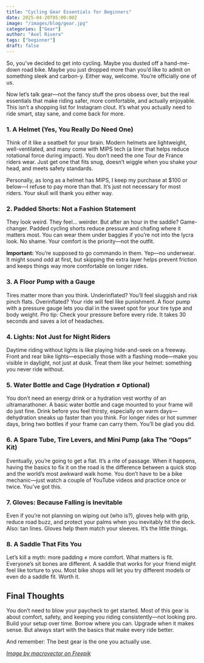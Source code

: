 ```yaml
---
title: "Cycling Gear Essentials for Beginners"
date: 2025-04-20T05:00:00Z
image: "/images/blog/gear.jpg"
categories: ["Gear"]
author: "Axel Rivera"
tags: ["beginner"]
draft: false
---
```


So, you’ve decided to get into cycling. Maybe you dusted off a hand-me-down road bike. Maybe you just dropped more than you’d like to admit on something sleek and carbon-y. Either way, welcome. You’re officially one of us.

Now let’s talk gear—not the fancy stuff the pros obsess over, but the real essentials that make riding safer, more comfortable, and actually enjoyable. This isn’t a shopping list for Instagram clout. It’s what you actually need to ride smart, stay sane, and come back for more.

### 1. A Helmet (Yes, You Really Do Need One)

Think of it like a seatbelt for your brain. Modern helmets are lightweight, well-ventilated, and many come with MIPS tech (a liner that helps reduce rotational force during impact). You don’t need the one Tour de France riders wear. Just get one that fits snug, doesn’t wiggle when you shake your head, and meets safety standards. 

Personally, as long as a helmet has MIPS, I keep my purchase at $100 or below—I refuse to pay more than that. It’s just not necessary for most riders. Your skull will thank you either way.

### 2. Padded Shorts: Not a Fashion Statement

They look weird. They feel… weirder. But after an hour in the saddle? Game-changer. Padded cycling shorts reduce pressure and chafing where it matters most. You can wear them under baggies if you’re not into the lycra look. No shame. Your comfort is the priority—not the outfit.

**Important:** You’re supposed to go commando in them. Yep—no underwear. It might sound odd at first, but skipping the extra layer helps prevent friction and keeps things way more comfortable on longer rides.

### 3. A Floor Pump with a Gauge

Tires matter more than you think. Underinflated? You’ll feel sluggish and risk pinch flats. Overinflated? Your ride will feel like punishment. A floor pump with a pressure gauge lets you dial in the sweet spot for your tire type and body weight. Pro tip: Check your pressure before every ride. It takes 30 seconds and saves a lot of headaches.

### 4. Lights: Not Just for Night Riders

Daytime riding without lights is like playing hide-and-seek on a freeway. Front and rear bike lights—especially those with a flashing mode—make you visible in daylight, not just at dusk. Treat them like your helmet: something you never ride without.

### 5. Water Bottle and Cage (Hydration ≠ Optional)

You don’t need an energy drink or a hydration vest worthy of an ultramarathoner. A basic water bottle and cage mounted to your frame will do just fine. Drink before you feel thirsty, especially on warm days—dehydration sneaks up faster than you think. For longer rides or hot summer days, bring two bottles if your frame can carry them. You’ll be glad you did.

### 6. A Spare Tube, Tire Levers, and Mini Pump (aka The “Oops” Kit)

Eventually, you’re going to get a flat. It’s a rite of passage. When it happens, having the basics to fix it on the road is the difference between a quick stop and the world’s most awkward walk home. You don’t have to be a bike mechanic—just watch a couple of YouTube videos and practice once or twice. You’ve got this.

### 7. Gloves: Because Falling is Inevitable

Even if you’re not planning on wiping out (who is?), gloves help with grip, reduce road buzz, and protect your palms when you inevitably hit the deck. Also: tan lines. Gloves help them match your sleeves. It’s the little things.

### 8. A Saddle That Fits You

Let’s kill a myth: more padding ≠ more comfort. What matters is fit. Everyone’s sit bones are different. A saddle that works for your friend might feel like torture to you. Most bike shops will let you try different models or even do a saddle fit. Worth it.

## Final Thoughts

You don’t need to blow your paycheck to get started. Most of this gear is about comfort, safety, and keeping you riding consistently—not looking pro. Build your setup over time. Borrow where you can. Upgrade when it makes sense. But always start with the basics that make every ride better.

And remember: The best gear is the one you actually use.

[_Image by macrovector on Freepik_](https://www.freepik.com/free-vector/realistic-bicycle-cycling-accessories-set-isolated-vector-illustration_63440300.htm#fromView=search&page=1&position=2&uuid=4741a2c2-7838-4a7c-ad48-5fc6fb66efdd&query=cycling+gear)

